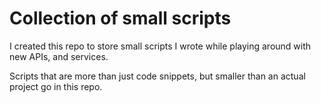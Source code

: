 # Collection of small scripts

I created this repo to store small scripts I wrote while playing around with new APIs, and services.

Scripts that are more than just code snippets, but smaller than an actual project go in this repo.
